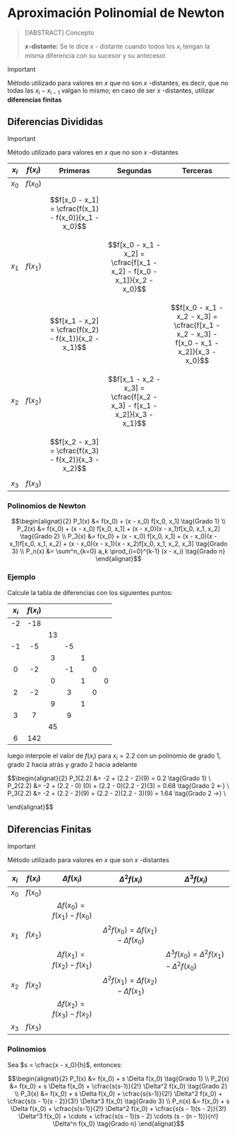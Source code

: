 # Aproximación Polinomial de Newton

> [!ABSTRACT] Concepto
> 
> **$x$-distante:** Se le dice $x$ - distante cuando todos los $x_i$ tengan la misma diferencia con su sucesor y su antecesor.

> [!IMPORTANT]
> 
> Método utilizado para valores en $x$ que no son $x$ -distantes, es decir, que no todas las $x_i - x_{i-1}$ valgan lo mismo; en caso de ser $x$ -distantes, utilizar **diferencias finitas**

## Diferencias Divididas

> [!IMPORTANT]
> 
> Método utilizado para valores en $x$ que no son $x$ -distantes


| $x_i$ | $f(x_i)$ |                       Primeras                       |                              Segundas                               |                                      Terceras                                      |
|:-----:|:--------:|:----------------------------------------------------:|:-------------------------------------------------------------------:|:----------------------------------------------------------------------------------:|
| $x_0$ | $f(x_0)$ |                                                      |                                                                     |                                                                                    |
|       |          | $$f[x_0 - x_1] = \cfrac{f(x_1) - f(x_0)}{x_1 - x_0}$$ |                                                                     |                                                                                    |
| $x_1$ | $f(x_1)$ |                                                      | $$f[x_0 - x_1 - x_2] = \cfrac{f[x_1 - x_2] - f[x_0 - x_1]}{x_2 - x_0}$$ |                                                                                    |
|       |          | $$f[x_1 - x_2] = \cfrac{f(x_2) - f(x_1)}{x_2 - x_1}$$ |                                                                     | $$f[x_0 - x_1 - x_2 - x_3] = \cfrac{f[x_1 - x_2 - x_3] - f[x_0 - x_1 - x_2]}{x_3 - x_0}$$ |
| $x_2$ | $f(x_2)$ |                                                      | $$f[x_1 - x_2 - x_3] = \cfrac{f[x_2 - x_3] - f[x_1 - x_2]}{x_3 - x_1}$$ |                                                                                    |
|       |          | $$f[x_2 - x_3] = \cfrac{f(x_3) - f(x_2)}{x_3 - x_2}$$ |                                                                     |                                                                                    |
| $x_3$ | $f(x_3)$ |                                                      |                                                                     |                                                                                    |


### Polinomios de Newton

$$\begin{alignat}{2}
P_1(x) &= f(x_0) + (x - x_0) f[x_0, x_1] \tag{Grado 1} \\
P_2(x) &= f(x_0) + (x - x_0) f[x_0, x_1] + (x - x_0)(x - x_1)f[x_0, x_1, x_2] \tag{Grado 2} \\
P_3(x) &= f(x_0) + (x - x_0) f[x_0, x_1] + (x - x_0)(x - x_1)f[x_0, x_1, x_2] + (x - x_0)(x - x_1)(x - x_2)f[x_0, x_1, x_2, x_3] \tag{Grado 3} \\
P_n(x) &= \sum^n_{k=0} a_k \prod_{i=0}^{k-1} (x - x_i) \tag{Grado n}
\end{alignat}$$


### Ejemplo 

Calcule la tabla de diferencias con los siguientes puntos:

| $x_i$ | $f(x_i)$ |     |     |     |     |     |
|:-----:|:-------:|:---:|:---:|:---:|:---:|:---:|
|  -2   |   -18   |     |     |     |     |     |
|       |         | 13  |     |     |     |     |
|  -1   |   -5    |     | -5  |     |     |     |
|       |         |  3  |     |  1  |     |     |
|   0   |   -2    |     | -1  |     |  0  |     |
|       |         |  0  |     |  1  |     |  0  |
|   2   |   -2    |     |  3  |     |  0  |     |
|       |         |  9  |     |  1  |     |     |
|   3   |    7    |     |  9  |     |     |     |
|       |         | 45  |     |     |     |     |
|   6   |   142   |     |     |     |     |     |

luego interpole el valor de $f(x_i)$ para $x_i = 2.2$ con un polinomio de grado 1, grado 2 hacia atrás y grado 2 hacia adelante

$$\begin{alignat}{2}
P_1(2.2) &= -2 + (2.2 - 2)(9) = 0.2 \tag{Grado 1} \\
P_2(2.2) &= -2 + (2.2 - 0) (0) + (2.2 - 0)(2.2 - 2)(3) = 0.68 \tag{Grado 2 <-} \\
P_3(2.2) &= -2 + (2.2 - 2)(9) + (2.2 - 2)(2.2 - 3)(9) =  1.64 \tag{Grado 2 ->} \\

\end{alignat}$$

## Diferencias Finitas

> [!IMPORTANT]
> 
> Método utilizado para valores en $x$ que son $x$ -distantes

| $x_i$ | $f(x_i)$ |          $\Delta f(x_i)$          |                 $\Delta^2 f(x_i)$                 | $\Delta^3 f(x_i)$                                     |
|:-----:|:--------:|:---------------------------------:|:-------------------------------------------------:| ----------------------------------------------------- |
| $x_0$ | $f(x_0)$ |                                   |                                                   |                                                       |
|       |          | $\Delta f(x_0) = f(x_1) - f(x_0)$ |                                                   |                                                       |
| $x_1$ | $f(x_1)$ |                                   | $\Delta^2 f(x_0) = \Delta f(x_1) - \Delta f(x_0)$ |                                                       |
|       |          | $\Delta f(x_1) = f(x_2) - f(x_1)$ |                                                   | $\Delta^3 f(x_0) = \Delta^2 f(x_1) - \Delta^2 f(x_0)$ |
| $x_2$ | $f(x_2)$ |                                   | $\Delta^2 f(x_1) = \Delta f(x_2) - \Delta f(x_1)$ |                                                       |
|       |          | $\Delta f(x_2) = f(x_3) - f(x_2)$ |                                                   |                                                       |
| $x_3$ | $f(x_3)$ |                                   |                                                   |                                                       |

### Polinomios

Sea $s = \cfrac{x - x_0}{h}$, entonces:

$$\begin{alignat}{2}
P_1(x) &= f(x_0) + s \Delta f(x_0)  \tag{Grado 1} \\
P_2(x) &= f(x_0) + s \Delta f(x_0) + \cfrac{s(s-1)}{2!} \Delta^2 f(x_0) \tag{Grado 2} \\
P_3(x) &= f(x_0) + s \Delta f(x_0) + \cfrac{s(s-1)}{2!} \Delta^2 f(x_0) + \cfrac{s(s - 1)(s - 2)}{3!} \Delta^3 f(x_0) \tag{Grado 3} \\
P_n(x) &= f(x_0) + s \Delta f(x_0) + \cfrac{s(s-1)}{2!} \Delta^2 f(x_0) + \cfrac{s(s - 1)(s - 2)}{3!} \Delta^3 f(x_0) + \cdots + \cfrac{s(s - 1)(s - 2) \cdots (s - (n - 1))}{n!} \Delta^n f(x_0) \tag{Grado n} 
\end{alignat}$$
